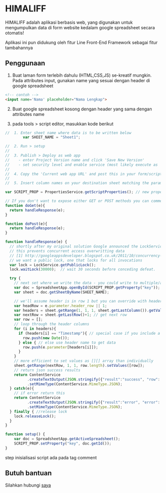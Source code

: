 # HIMALIFF

HIMALIFF adalah aplikasi berbasis web, yang digunakan untuk mengumpulkan data di form website kedalam google spreadsheet secara otomatis!

Aplikasi ini pun didukung oleh fitur Line Front-End Framework sebagai fitur tambahannya

## Penggunaan

1. Buat laman form terlebih dahulu (HTML,CSS,JS) se-kreatif mungkin. Pada attributes input, gunakan name yang sesuai dengan header di google spreadsheet
```html
<!-- contoh -->
<input name='Nama' placeholder="Nama Lengkap">
```

2. Buat google spreadsheet kosong dengan header yang sama dengan attributes name

3. pada tools > script editor, masukkan kode berikut

```javascript
//  1. Enter sheet name where data is to be written below
        var SHEET_NAME = "Sheet1";

//  2. Run > setup
//
//  3. Publish > Deploy as web app
//    - enter Project Version name and click 'Save New Version'
//    - set security level and enable service (most likely execute as 'me' and access 'anyone, even anonymously)
//
//  4. Copy the 'Current web app URL' and post this in your form/script action
//
//  5. Insert column names on your destination sheet matching the parameter names of the data you are passing in (exactly matching case)

var SCRIPT_PROP = PropertiesService.getScriptProperties(); // new property service

// If you don't want to expose either GET or POST methods you can comment out the appropriate function
function doGet(e){
  return handleResponse(e);
}

function doPost(e){
  return handleResponse(e);
}

function handleResponse(e) {
  // shortly after my original solution Google announced the LockService[1]
  // this prevents concurrent access overwritting data
  // [1] http://googleappsdeveloper.blogspot.co.uk/2011/10/concurrency-and-google-apps-script.html
  // we want a public lock, one that locks for all invocations
  var lock = LockService.getPublicLock();
  lock.waitLock(30000);  // wait 30 seconds before conceding defeat.

  try {
    // next set where we write the data - you could write to multiple/alternate destinations
    var doc = SpreadsheetApp.openById(SCRIPT_PROP.getProperty("key"));
    var sheet = doc.getSheetByName(SHEET_NAME);

    // we'll assume header is in row 1 but you can override with header_row in GET/POST data
    var headRow = e.parameter.header_row || 1;
    var headers = sheet.getRange(1, 1, 1, sheet.getLastColumn()).getValues()[0];
    var nextRow = sheet.getLastRow()+1; // get next row
    var row = [];
    // loop through the header columns
    for (i in headers){
      if (headers[i] == "Timestamp"){ // special case if you include a 'Timestamp' column
        row.push(new Date());
      } else { // else use header name to get data
        row.push(e.parameter[headers[i]]);
      }
    }
    // more efficient to set values as [][] array than individually
    sheet.getRange(nextRow, 1, 1, row.length).setValues([row]);
    // return json success results
    return ContentService
          .createTextOutput(JSON.stringify({"result":"success", "row": nextRow}))
          .setMimeType(ContentService.MimeType.JSON);
  } catch(e){
    // if error return this
    return ContentService
          .createTextOutput(JSON.stringify({"result":"error", "error": e}))
          .setMimeType(ContentService.MimeType.JSON);
  } finally { //release lock
    lock.releaseLock();
  }
}

function setup() {
    var doc = SpreadsheetApp.getActiveSpreadsheet();
    SCRIPT_PROP.setProperty("key", doc.getId());
}
```

step inisialisasi script ada pada tag comment

## Butuh bantuan
Silahkan hubungi [saya](http://fahmi-j.me)
